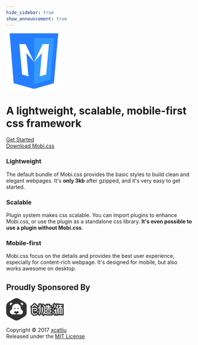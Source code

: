```yaml
---
hide_sidebar: true
show_announcement: true
---
```


<div class="text-center">
  <img src="img/mobi-logo.png" class="top-gap-big" height="150" />
  <h1 class="site-text-plain top-gap-big">
    A lightweight, scalable, mobile-first css framework
  </h1>
  <div class="flex-center units-gap">
    <div class="unit-0">
      <a href="docs/introduction.html" class="btn btn-primary top-gap-big">Get Started</a>
    </div>
    <div class="unit-0">
      <a href="https://github.com/mobi-css/mobi.css/releases" class="btn top-gap-big">Download Mobi.css</a>
    </div>
  </div>
</div>

<div class="flex-center text-center flex-wrap units-gap-big">
  <div class="unit-1-3 unit-1-on-mobile">
    <h3 class="site-text-plain">Lightweight</h3>
    <p>
      The default bundle of Mobi.css provides the basic styles to build clean and elegant webpages. It's <strong>only 3kb</strong> after gzipped, and it's very easy to get started.
    </p>
  </div>
  <div class="unit-1-3 unit-1-on-mobile">
    <h3 class="site-text-plain">Scalable</h3>
    <p>
      Plugin system makes css scalable. You can import plugins to enhance Mobi.css, or use the plugin as a standalone css library. <strong>It's even possible to use a plugin without Mobi.css</strong>.
    </p>
  </div>
  <div class="unit-1-3 unit-1-on-mobile">
    <h3 class="site-text-plain">Mobile-first</h3>
    <p>
      Mobi.css focus on the details and provides the best user experience, especially for content-rich webpage. It's designed for mobile, but also works awesome on desktop.
    </p>
  </div>
</div>

<div class="text-center">
  <h2 class="site-text-plain text-small"><span class="text-muted">Proudly Sponsored By</span></h2>
  <a href="http://chuangzaoshi.com/" class="site-link-faded" target="_blank">
    <img src="img/chuangzaoshi.svg" class="top-gap" height="60" />
  </a>
</div>

<footer class="text-center">
  <p class="text-muted text-small">
    Copyright &copy; 2017 <a href="https://github.com/xcatliu" class="text-muted">xcatliu</a><br/>
    Released under the <a href="https://opensource.org/licenses/MIT" class="text-muted">MIT License</a>
  </p>
</footer>
